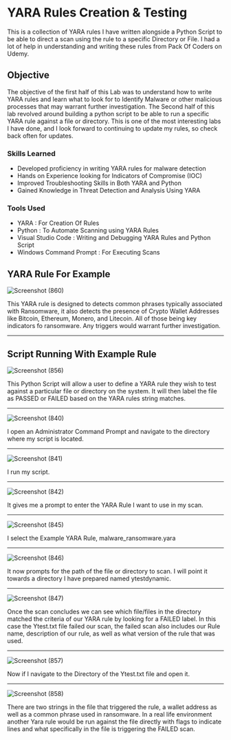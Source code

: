 # YARA Rules Creation & Testing
This is a collection of YARA rules I have written alongside a Python Script to be able to direct a scan using the rule to a specific Directory or File. I had a lot of help in understanding and writing these rules from Pack Of Coders on Udemy. 

## Objective

The objective of the first half of this Lab was to understand how to write YARA rules and learn what to look for to Identify Malware or other malicious processes that may warrant further investigation. The Second half of this lab revolved around building a python script to be able to run a specific YARA rule against a file or directory. This is one of the most interesting labs I have done, and I look forward to continuing to update my rules, so check back often for updates.   

### Skills Learned

- Developed proficiency in writing YARA rules for malware detection
- Hands on Experience looking for Indicators of Compromise (IOC)
- Improved Troubleshooting Skills in Both YARA and Python
- Gained Knowledge in Threat Detection and Analysis Using YARA

### Tools Used

- YARA : For Creation Of Rules
- Python : To Automate Scanning using YARA Rules
- Visual Studio Code : Writing and Debugging YARA Rules and Python Script
- Windows Command Prompt : For Executing Scans

## YARA Rule For Example

![Screenshot (860)](https://github.com/user-attachments/assets/5871e716-2ae5-45f6-b99f-4210356c41d1)



This YARA rule is designed to detects common phrases typically associated with Ransomware, it also detects the presence of Crypto Wallet Addresses like Bitcoin, Ethereum, Monero, and Litecoin. All of those being key indicators fo ransomware. Any triggers would warrant further investigation. 

----------------------------------------------------------------------------------------------------
## Script Running With Example Rule

![Screenshot (856)](https://github.com/user-attachments/assets/a6f0a0e0-2da1-42ca-8bc4-6ee6f00f12e0)

This Python Script will allow a user to define a YARA rule they wish to test against a particular file or directory on the system. It will then label the file as PASSED or FAILED based on the YARA rules string matches.

------------------------------------------------------------------------------------------------

![Screenshot (840)](https://github.com/user-attachments/assets/7c1ef368-7e54-492d-90ef-deb27775acdd)

I open an Administrator Command Prompt and navigate to the directory where my script is located. 

------------------------------------------------------------------------------------------------

![Screenshot (841)](https://github.com/user-attachments/assets/51d5b6c3-e774-4460-803c-de9b82c71bbd)

I run my script.

------------------------------------------------------------------------------------------------

![Screenshot (842)](https://github.com/user-attachments/assets/53f7f65d-ad26-45cc-87a2-2b0b155c7ce7)

It gives me a prompt to enter the YARA Rule I want to use in my scan.

------------------------------------------------------------------------------------------------

![Screenshot (845)](https://github.com/user-attachments/assets/ed662fbd-001a-4233-9d10-943c3bc8c347)

I select the Example YARA Rule, malware_ransomware.yara

------------------------------------------------------------------------------------------------

![Screenshot (846)](https://github.com/user-attachments/assets/0c497eb8-ee9f-44f6-98a2-1dc5b0429fa1)

It now prompts for the path of the file or directory to scan. I will point it towards a directory I have prepared named ytestdynamic.

------------------------------------------------------------------------------------------------

![Screenshot (847)](https://github.com/user-attachments/assets/92803295-0760-4c25-a83e-327664065233)

Once the scan concludes we can see which file/files in the directory matched the criteria of our YARA rule by looking for a FAILED label. In this case the Ytest.txt file failed our scan, the failed scan also includes our Rule name, description of our rule, as well as what version of the rule that was used.

------------------------------------------------------------------------------------------------

![Screenshot (857)](https://github.com/user-attachments/assets/1a9a972b-daad-4d2f-9c7d-4366f138efcd)

Now if I navigate to the Directory of the Ytest.txt file and open it.

------------------------------------------------------------------------------------------------

![Screenshot (858)](https://github.com/user-attachments/assets/420d03bc-781f-43e1-ad7c-10b203a0cf20)

There are two strings in the file that triggered the rule, a wallet address as well as a common phrase used in ransomware. In a real life environment another Yara rule would be run against the file directly with flags to indicate lines and what specifically in the file is triggering the FAILED scan.
